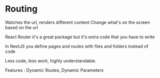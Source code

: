 # Routing

Watches the url, renders different content
Change what's on the screen based on the url

React Router it's a great package but it's extra code that you have to write

In NextJS you define pages and routes with files and folders instead of code

Less code, less work, highly understandable.

Features : Dynamic Routes, Dynamic Parameters
